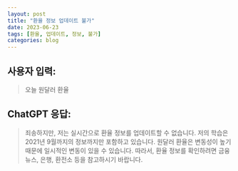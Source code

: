 ```yaml
---
layout: post
title: "환율 정보 업데이트 불가"
date: 2023-06-23
tags: [환율, 업데이트, 정보, 불가]
categories: blog
---
```


## 사용자 입력:
> 오늘 원달러 환율

## ChatGPT 응답:
> 죄송하지만, 저는 실시간으로 환율 정보를 업데이트할 수 없습니다. 저의 학습은 2021년 9월까지의 정보까지만 포함하고 있습니다. 원달러 환율은 변동성이 높기 때문에 일시적인 변동이 있을 수 있습니다. 따라서, 환율 정보를 확인하려면 금융 뉴스, 은행, 환전소 등을 참고하시기 바랍니다.


